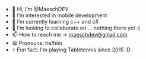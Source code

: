 - 👋 Hi, I’m @MaeschDEV
- 👀 I’m interested in mobile development
- 🌱 I’m currently learning c++ and c#
- 💞️ I’m looking to collaborate on ... nothing there yet :(
- 📫 How to reach me -> maeschdev@gmail.com
- 😄 Pronouns: he/him
- ⚡ Fun fact: I'm playing Tabletennis since 2015 :D

<!---
MaeschDEV/MaeschDEV is a ✨ special ✨ repository because its `README.md` (this file) appears on your GitHub profile.
You can click the Preview link to take a look at your changes.
--->
